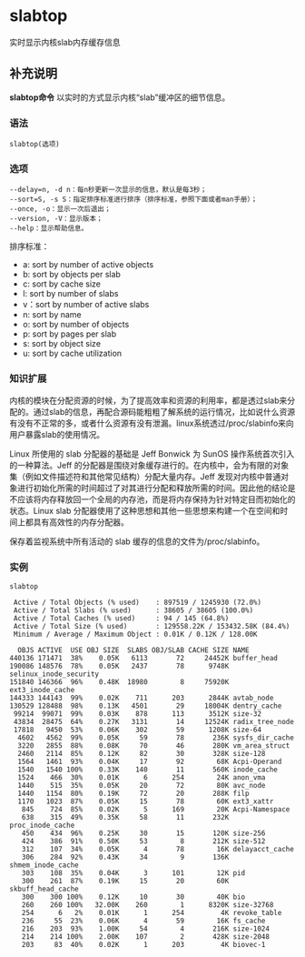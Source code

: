 slabtop
===

实时显示内核slab内存缓存信息

## 补充说明

**slabtop命令** 以实时的方式显示内核“slab”缓冲区的细节信息。

###  语法

```
slabtop(选项)
```

###  选项

```
--delay=n, -d n：每n秒更新一次显示的信息，默认是每3秒；
--sort=S, -s S：指定排序标准进行排序（排序标准，参照下面或者man手册）；
--once, -o：显示一次后退出；
--version, -V：显示版本；
--help：显示帮助信息。
```

排序标准：

*   a: sort by number of active objects
*   b: sort by objects per slab
*   c: sort by cache size
*   l: sort by number of slabs
*   v：sort by number of active slabs
*   n: sort by name
*   o: sort by number of objects
*   p: sort by pages per slab
*   s: sort by object size
*   u: sort by cache utilization

###  知识扩展

内核的模块在分配资源的时候，为了提高效率和资源的利用率，都是透过slab来分配的。通过slab的信息，再配合源码能粗粗了解系统的运行情况，比如说什么资源有没有不正常的多，或者什么资源有没有泄漏。linux系统透过/proc/slabinfo来向用户暴露slab的使用情况。

Linux 所使用的 slab 分配器的基础是 Jeff Bonwick 为 SunOS 操作系统首次引入的一种算法。Jeff 的分配器是围绕对象缓存进行的。在内核中，会为有限的对象集（例如文件描述符和其他常见结构）分配大量内存。Jeff 发现对内核中普通对象进行初始化所需的时间超过了对其进行分配和释放所需的时间。因此他的结论是不应该将内存释放回一个全局的内存池，而是将内存保持为针对特定目而初始化的状态。Linux slab 分配器使用了这种思想和其他一些思想来构建一个在空间和时间上都具有高效性的内存分配器。

保存着监视系统中所有活动的 slab 缓存的信息的文件为/proc/slabinfo。

###  实例

```
slabtop

 Active / Total Objects (% used)    : 897519 / 1245930 (72.0%)
 Active / Total Slabs (% used)      : 38605 / 38605 (100.0%)
 Active / Total Caches (% used)     : 94 / 145 (64.8%)
 Active / Total Size (% used)       : 129558.22K / 153432.58K (84.4%)
 Minimum / Average / Maximum Object : 0.01K / 0.12K / 128.00K

  OBJS ACTIVE  USE OBJ SIZE  SLABS OBJ/SLAB CACHE SIZE NAME                   
440136 171471  38%    0.05K   6113       72     24452K buffer_head
190086 148576  78%    0.05K   2437       78      9748K selinux_inode_security
151840 146366  96%    0.48K  18980        8     75920K ext3_inode_cache
144333 144143  99%    0.02K    711      203      2844K avtab_node
130529 128488  98%    0.13K   4501       29     18004K dentry_cache
 99214  99071  99%    0.03K    878      113      3512K size-32
 43834  28475  64%    0.27K   3131       14     12524K radix_tree_node
 17818   9450  53%    0.06K    302       59      1208K size-64
  4602   4562  99%    0.05K     59       78       236K sysfs_dir_cache
  3220   2855  88%    0.08K     70       46       280K vm_area_struct
  2460   2114  85%    0.12K     82       30       328K size-128
  1564   1461  93%    0.04K     17       92        68K Acpi-Operand
  1540   1540 100%    0.33K    140       11       560K inode_cache
  1524    466  30%    0.01K      6      254        24K anon_vma
  1440    515  35%    0.05K     20       72        80K avc_node
  1440   1154  80%    0.19K     72       20       288K filp
  1170   1023  87%    0.05K     15       78        60K ext3_xattr
   845    724  85%    0.02K      5      169        20K Acpi-Namespace
   638    315  49%    0.35K     58       11       232K proc_inode_cache
   450    434  96%    0.25K     30       15       120K size-256
   424    386  91%    0.50K     53        8       212K size-512
   312    107  34%    0.05K      4       78        16K delayacct_cache
   306    284  92%    0.43K     34        9       136K shmem_inode_cache
   303    108  35%    0.04K      3      101        12K pid
   300    261  87%    0.19K     15       20        60K skbuff_head_cache
   300    300 100%    0.12K     10       30        40K bio
   260    260 100%   32.00K    260        1      8320K size-32768
   254      6   2%    0.01K      1      254         4K revoke_table
   236     55  23%    0.06K      4       59        16K fs_cache
   216    203  93%    1.00K     54        4       216K size-1024
   214    214 100%    2.00K    107        2       428K size-2048
   203     83  40%    0.02K      1      203         4K biovec-1
```


<!-- Linux命令行搜索引擎：https://jaywcjlove.github.io/linux-command/ -->
